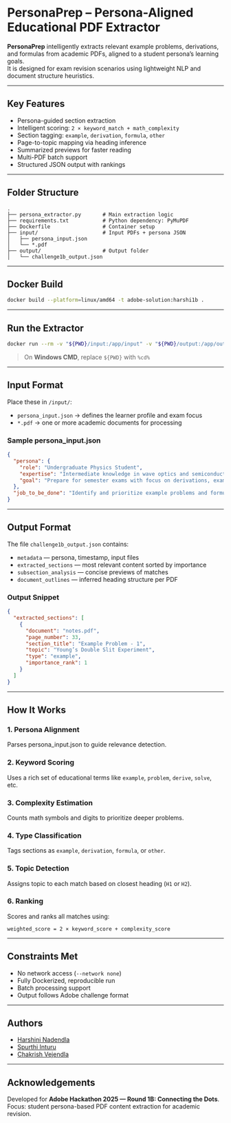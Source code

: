# PersonaPrep – Persona-Aligned Educational PDF Extractor

**PersonaPrep** intelligently extracts relevant example problems, derivations, and formulas from academic PDFs, aligned to a student persona’s learning goals.\
It is designed for exam revision scenarios using lightweight NLP and document structure heuristics.

---

## Key Features

-  Persona-guided section extraction
-  Intelligent scoring: `2 × keyword_match + math_complexity`
-  Section tagging: `example`, `derivation`, `formula`, `other`
-  Page-to-topic mapping via heading inference
-  Summarized previews for faster reading
-  Multi-PDF batch support
-  Structured JSON output with rankings

---

##  Folder Structure

```
.
├── persona_extractor.py       # Main extraction logic
├── requirements.txt           # Python dependency: PyMuPDF
├── Dockerfile                 # Container setup
├── input/                     # Input PDFs + persona JSON
│   ├── persona_input.json
│   └── *.pdf
├── output/                    # Output folder
│   └── challenge1b_output.json
```

---

##  Docker Build

```bash
docker build --platform=linux/amd64 -t adobe-solution:harshi1b .
```

---

##  Run the Extractor

```bash
docker run --rm -v "${PWD}/input:/app/input" -v "${PWD}/output:/app/output" --network none adobe-solution:harshi1b
```

>  On **Windows CMD**, replace `${PWD}` with `%cd%`

---

##  Input Format

Place these in `/input/`:

- `persona_input.json` → defines the learner profile and exam focus
- `*.pdf` → one or more academic documents for processing

### Sample persona\_input.json

```json
{
  "persona": {
    "role": "Undergraduate Physics Student",
    "expertise": "Intermediate knowledge in wave optics and semiconductors",
    "goal": "Prepare for semester exams with focus on derivations, examples, and applications"
  },
  "job_to_be_done": "Identify and prioritize example problems and formula-based derivations to revise before exams"
}
```

---

##  Output Format

The file `challenge1b_output.json` contains:

- `metadata` — persona, timestamp, input files
- `extracted_sections` — most relevant content sorted by importance
- `subsection_analysis` — concise previews of matches
- `document_outlines` — inferred heading structure per PDF

### Output Snippet

```json
{
  "extracted_sections": [
    {
      "document": "notes.pdf",
      "page_number": 33,
      "section_title": "Example Problem - 1",
      "topic": "Young’s Double Slit Experiment",
      "type": "example",
      "importance_rank": 1
    }
  ]
}
```

---

##  How It Works

### 1. Persona Alignment

Parses persona\_input.json to guide relevance detection.

### 2. Keyword Scoring

Uses a rich set of educational terms like `example`, `problem`, `derive`, `solve`, etc.

### 3. Complexity Estimation

Counts math symbols and digits to prioritize deeper problems.

### 4. Type Classification

Tags sections as `example`, `derivation`, `formula`, or `other`.

### 5. Topic Detection

Assigns topic to each match based on closest heading (`H1` or `H2`).

### 6. Ranking

Scores and ranks all matches using:

```
weighted_score = 2 × keyword_score + complexity_score
```

---

##  Constraints Met

- No network access (`--network none`)
- Fully Dockerized, reproducible run
- Batch processing support
- Output follows Adobe challenge format

---

##  Authors

- [Harshini Nadendla](https://github.com/Harshini2410)
- [Spurthi Inturu](https://github.com/Spurthi7904)
- [Chakrish Vejendla](https://github.com/Vejandlachakrish)

---

##  Acknowledgements

Developed for **Adobe Hackathon 2025 — Round 1B: Connecting the Dots**. Focus: student persona-based PDF content extraction for academic revision.

